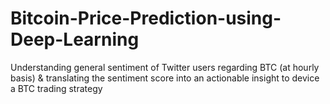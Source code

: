 # Bitcoin-Price-Prediction-using-Deep-Learning
Understanding general sentiment of Twitter users regarding BTC (at hourly basis) &
translating the sentiment score into an actionable insight to device a BTC trading strategy

